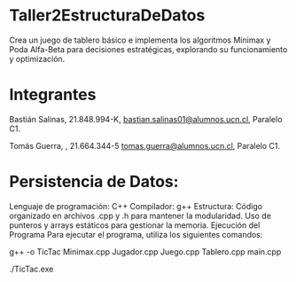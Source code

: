 # Taller2EstructuraDeDatos
Crea un juego de tablero básico e implementa los algoritmos Minimax y Poda Alfa-Beta para decisiones estratégicas, explorando su funcionamiento y optimización.

# Integrantes
Bastián Salinas, 21.848.994-K, bastian.salinas01@alumnos.ucn.cl, Paralelo C1.

Tomás Guerra, , 21.664.344-5 tomas.guerra@alumnos.ucn.cl, Paralelo C1.

# Persistencia de Datos:

Lenguaje de programación: C++
Compilador: g++
Estructura:
Código organizado en archivos .cpp y .h para mantener la modularidad.
Uso de punteros y arrays estáticos para gestionar la memoria.
Ejecución del Programa
Para ejecutar el programa, utiliza los siguientes comandos:

g++ -o TicTac Minimax.cpp Jugador.cpp Juego.cpp Tablero.cpp main.cpp

./TicTac.exe
